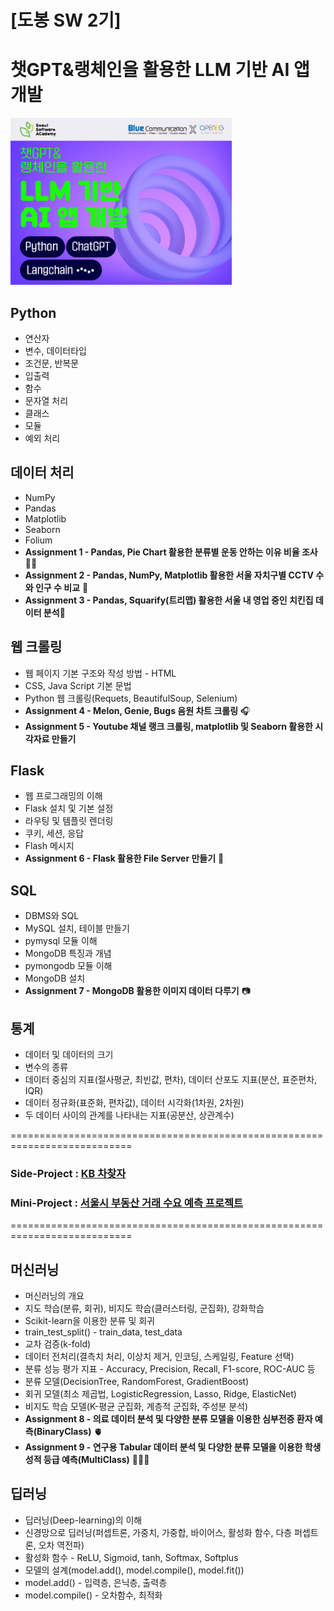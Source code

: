 # [도봉 SW 2기]
# 챗GPT&랭체인을 활용한 LLM 기반 AI 앱 개발
![LLM](https://github.com/jwbastion/SeSAC/blob/main/%EC%8A%A4%ED%81%AC%EB%A6%B0%EC%83%B7%202025-01-31%20134612.png)
## Python
+ 연산자
+ 변수, 데이터타입
+ 조건문, 반복문
+ 입출력
+ 함수
+ 문자열 처리
+ 클래스
+ 모듈
+ 예외 처리

## 데이터 처리
+ NumPy
+ Pandas
+ Matplotlib
+ Seaborn
+ Folium
+ **Assignment 1 - Pandas, Pie Chart 활용한 분류별 운동 안하는 이유 비율 조사** 🏋️‍♂️
+ **Assignment 2 - Pandas, NumPy, Matplotlib 활용한 서울 자치구별 CCTV 수와 인구 수 비교** 🎦
+ **Assignment 3 - Pandas, Squarify(트리맵) 활용한 서울 내 영업 중인 치킨집 데이터 분석**🍗

## 웹 크롤링
+ 웹 페이지 기본 구조와 작성 방법 - HTML
+ CSS, Java Script 기본 문법
+ Python 웹 크롤링(Requets, BeautifulSoup, Selenium)
+ **Assignment 4 - Melon, Genie, Bugs 음원 차트 크롤링** 🎧
+ **Assignment 5 - Youtube 채널 랭크 크롤링, matplotlib 및 Seaborn 활용한 시각자료 만들기**

## Flask
+ 웹 프로그래밍의 이해
+ Flask 설치 및 기본 설정
+ 라우팅 및 템플릿 렌더링
+ 쿠키, 세션, 응답
+ Flash 메시지
+ **Assignment 6 - Flask 활용한 File Server 만들기** 📂

## SQL
+ DBMS와 SQL
+ MySQL 설치, 테이블 만들기
+ pymysql 모듈 이해
+ MongoDB 특징과 개념
+ pymongodb 모듈 이해
+ MongoDB 설치
+ **Assignment 7 - MongoDB 활용한 이미지 데이터 다루기** 📷

## 통계
+ 데이터 및 데이터의 크기
+ 변수의 종류
+ 데이터 중심의 지표(절사평균, 최빈값, 편차), 데이터 산포도 지표(분산, 표준편차, IQR)
+ 데이터 정규화(표준화, 편차값), 데이터 시각화(1차원, 2차원)
+ 두 데이터 사이의 관계를 나타내는 지표(공분산, 상관계수)

===========================================================================  
### **Side-Project** : [KB 차찾자](https://github.com/jwbastion/chachacha/tree/main)
### **Mini-Project** : [서울시 부동산 거래 수요 예측 프로젝트](https://github.com/jwbastion/Mini-project)
===========================================================================  

## 머신러닝
+ 머신러닝의 개요
+ 지도 학습(분류, 회귀), 비지도 학습(클러스터링, 군집화), 강화학습
+ Scikit-learn을 이용한 분류 및 회귀
+ train_test_split() - train_data, test_data
+ 교차 검증(k-fold)
+ 데이터 전처리(결측치 처리, 이상치 제거, 인코딩, 스케일링, Feature 선택)
+ 분류 성능 평가 지표 - Accuracy, Precision, Recall, F1-score, ROC-AUC 등
+ 분류 모델(DecisionTree, RandomForest, GradientBoost)
+ 회귀 모델(최소 제곱법, LogisticRegression, Lasso, Ridge, ElasticNet)
+ 비지도 학습 모델(K-평균 군집화, 계층적 군집화, 주성분 분석)
+ **Assignment 8 - 의료 데이터 분석 및 다양한 분류 모델을 이용한 심부전증 환자 예측(BinaryClass)** 🫀
+ **Assignment 9 - 연구용 Tabular 데이터 분석 및 다양한 분류 모델을 이용한 학생 성적 등급 예측(MultiClass)** 🧑🏻‍🎓

## 딥러닝
+ 딥러닝(Deep-learning)의 이해
+ 신경망으로 딥러닝(퍼셉트론, 가중치, 가중합, 바이어스, 활성화 함수, 다층 퍼셉트론, 오차 역전파)
+ 활성화 함수 - ReLU, Sigmoid, tanh, Softmax, Softplus
+ 모델의 설계(model.add(), model.compile(), model.fit())
+ model.add() - 입력층, 은닉층, 출력층
+ model.compile() - 오차함수, 최적화
